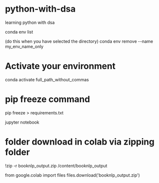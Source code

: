 # python-with-dsa
learning python with dsa

conda env list

(do this when you have selected the directory)
conda env remove --name my_env_name_only


# Activate your environment
conda activate full_path_without_commas

# pip freeze command
pip freeze > requirements.txt

jupyter notebook

# folder download in colab via zipping folder
!zip -r booknlp_output.zip /content/booknlp_output

from google.colab import files
files.download('booknlp_output.zip')
